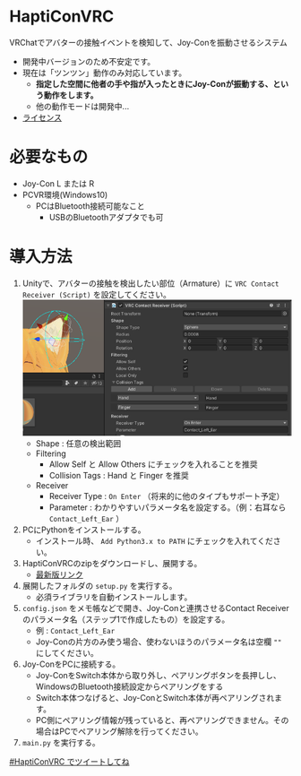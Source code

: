 # HaptiConVRC

VRChatでアバターの接触イベントを検知して、Joy-Conを振動させるシステム

* 開発中バージョンのため不安定です。
* 現在は「ツンツン」動作のみ対応しています。
    * **指定した空間に他者の手や指が入ったときにJoy-Conが振動する、という動作をします。**
    * 他の動作モードは開発中...
* [ライセンス](LICENSE)

# 必要なもの

* Joy-Con L または R
* PCVR環境(Windows10)
    * PCはBluetooth接続可能なこと
        * USBのBluetoothアダプタでも可

# 導入方法

1. Unityで、アバターの接触を検出したい部位（Armature）に `VRC Contact Receiver (Script)` を設定してください。
    ![設定例](docs/unity.png)
    * Shape : 任意の検出範囲
    * Filtering
        * Allow Self と Allow Others にチェックを入れることを推奨
        * Collision Tags : Hand と Finger を推奨
    * Receiver
        * Receiver Type : `On Enter` （将来的に他のタイプもサポート予定）
        * Parameter : わかりやすいパラメータ名を設定する。（例：右耳なら `Contact_Left_Ear` ）
1. PCにPythonをインストールする。
    * インストール時、 `Add Python3.x to PATH` にチェックを入れてください。
1. HaptiConVRCのzipをダウンロードし、展開する。
    * [最新版リンク](https://github.com/aruma256/HaptiConVRC/archive/refs/heads/main.zip)
1. 展開したフォルダの `setup.py` を実行する。
    * 必須ライブラリを自動インストールします。
1. `config.json` をメモ帳などで開き、Joy-Conと連携させるContact Receiverのパラメータ名（ステップ1で作成したもの）を設定する。
    * 例 : `Contact_Left_Ear`
    * Joy-Conの片方のみ使う場合、使わないほうのパラメータ名は空欄 `""` にしてください。
1. Joy-ConをPCに接続する。
    * Joy-ConをSwitch本体から取り外し、ペアリングボタンを長押しし、WindowsのBluetooth接続設定からペアリングをする
    * Switch本体つなげると、Joy-ConとSwitch本体が再ペアリングされます。
    * PC側にペアリング情報が残っていると、再ペアリングできません。その場合はPCでペアリング解除を行ってください。
1. `main.py` を実行する。

[#HaptiConVRC でツイートしてね](https://twitter.com/intent/tweet?text=%23HaptiConVRC)
